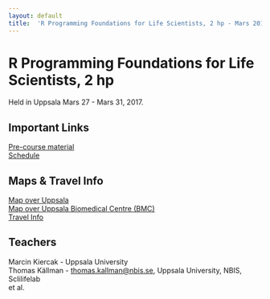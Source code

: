 ```yaml
---
layout: default
title:  'R Programming Foundations for Life Scientists, 2 hp - Mars 2017'
--- 
```



# R Programming Foundations for Life Scientists, 2 hp

Held in Uppsala Mars 27 - Mars 31, 2017.

## Important Links
[Pre-course material](precourse)   
[Schedule](schedule)  

## Maps & Travel Info
[Map over Uppsala](https://www.google.se/maps/@59.8557755,17.6369985,13.5z)  
[Map over Uppsala Biomedical Centre (BMC)](../ngsintro/common/images/bmc_map.jpg)  
[Travel Info](travel)  

## Teachers
Marcin Kiercak - Uppsala University  
Thomas Källman - thomas.kallman@nbis.se, Uppsala University, NBIS, Sclilifelab  
et al.
